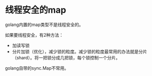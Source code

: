 # 线程安全的map

golang内置的map类型不是线程安全的。

如果要线程安全，有2种方法：
- 加读写锁
- 分片加锁（优化），减少锁的粒度。减少锁的粒度最常用的办法就是分片（shard）。将一把锁分成几把锁，每个锁控制一个分片。

golang自带的sync.Map不常用。